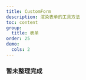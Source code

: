 ```yaml
---
title: CustomForm
description: 渲染表单的工具方法
toc: content
group:
  title: 表单
order: 25
demo:
  cols: 2
---
```


### 暂未整理完成

<code src='./CustomForm/demo/demo2.tsx'> </code>
